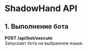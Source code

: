 # ShadowHand API

## 1. Выполнение бота
**POST /api/bot/execute**  
Запускает бота на выбранном языке.
